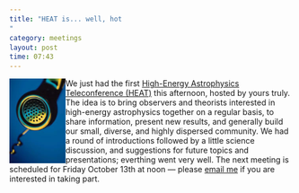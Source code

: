```yaml
---
title: "HEAT is... well, hot
"
category: meetings
layout: post
time: 07:43
---
```

<!-- header generated from blosxom format post; make_header.pl 23.1.2022 -->
<p>
<!-- created by convert.pl on Mon Jan 30 23:41:23 EST 2012 -->
<!-- converted from ../2006/09/heat-is-well-hot.html -->
<!-- Post timestamp Friday, September 15, 2006 3:43 PM -->
<!-- touch -t 200609151543 -->
<!-- Labels: 2006, meetings -->
      <img src="/images/midyear_phone_2004.ppt.jpg" width="100" align="left">We just had the first <a href="http://users.monash.edu.au/~dgallow/heat">High-Energy Astrophysics Teleconference (HEAT)</a> this afternoon, hosted by yours truly. The idea is to bring observers and theorists interested in high-energy astrophysics together on a regular basis, to share information, present new results, and generally build our small, diverse, and highly dispersed community. We had a round of introductions followed by a little science discussion, and suggestions for future topics and presentations; everthing went very well. The next meeting is scheduled for Friday October 13th at noon &mdash; please <a href="mailto:Duncan.Galloway@sci.monash.edu.au">email me</a> if you are interested in taking part.
